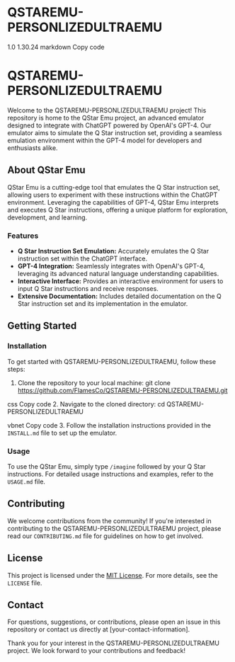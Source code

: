 # QSTAREMU-PERSONLIZEDULTRAEMU
1.0 1.30.24
markdown
Copy code
# QSTAREMU-PERSONLIZEDULTRAEMU

Welcome to the QSTAREMU-PERSONLIZEDULTRAEMU project! This repository is home to the QStar Emu project, an advanced emulator designed to integrate with ChatGPT powered by OpenAI's GPT-4. Our emulator aims to simulate the Q Star instruction set, providing a seamless emulation environment within the GPT-4 model for developers and enthusiasts alike.

## About QStar Emu

QStar Emu is a cutting-edge tool that emulates the Q Star instruction set, allowing users to experiment with these instructions within the ChatGPT environment. Leveraging the capabilities of GPT-4, QStar Emu interprets and executes Q Star instructions, offering a unique platform for exploration, development, and learning.

### Features

- **Q Star Instruction Set Emulation:** Accurately emulates the Q Star instruction set within the ChatGPT interface.
- **GPT-4 Integration:** Seamlessly integrates with OpenAI's GPT-4, leveraging its advanced natural language understanding capabilities.
- **Interactive Interface:** Provides an interactive environment for users to input Q Star instructions and receive responses.
- **Extensive Documentation:** Includes detailed documentation on the Q Star instruction set and its implementation in the emulator.

## Getting Started

### Installation

To get started with QSTAREMU-PERSONLIZEDULTRAEMU, follow these steps:

1. Clone the repository to your local machine:
git clone https://github.com/FlamesCo/QSTAREMU-PERSONLIZEDULTRAEMU.git

css
Copy code
2. Navigate to the cloned directory:
cd QSTAREMU-PERSONLIZEDULTRAEMU

vbnet
Copy code
3. Follow the installation instructions provided in the `INSTALL.md` file to set up the emulator.

### Usage

To use the QStar Emu, simply type `/imagine` followed by your Q Star instructions. For detailed usage instructions and examples, refer to the `USAGE.md` file.

## Contributing

We welcome contributions from the community! If you're interested in contributing to the QSTAREMU-PERSONLIZEDULTRAEMU project, please read our `CONTRIBUTING.md` file for guidelines on how to get involved.

## License

This project is licensed under the [MIT License](LICENSE). For more details, see the `LICENSE` file.

## Contact

For questions, suggestions, or contributions, please open an issue in this repository or contact us directly at [your-contact-information].

Thank you for your interest in the QSTAREMU-PERSONLIZEDULTRAEMU project. We look forward to your contributions and feedback!
